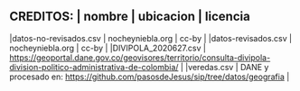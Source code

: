 
CREDITOS:
| nombre                 | ubicacion         |  licencia
----------------------------------------------------------
|datos-no-revisados.csv  | nocheyniebla.org  |  cc-by    |
|datos-revisados.csv     | nocheyniebla.org  |  cc-by    |
|DIVIPOLA_2020627.csv    | https://geoportal.dane.gov.co/geovisores/territorio/consulta-divipola-division-politico-administrativa-de-colombia/ |
|veredas.csv             | DANE y procesado en: https://github.com/pasosdeJesus/sip/tree/datos/geografia |
